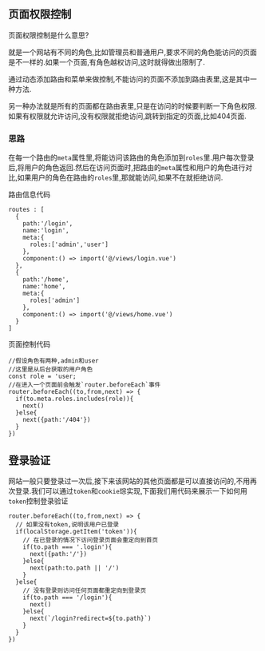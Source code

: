 ## **页面权限控制**

页面权限控制是什么意思?

就是一个网站有不同的角色,比如管理员和普通用户,要求不同的角色能访问的页面是不一样的.如果一个页面,有角色越权访问,这时就得做出限制了.

通过动态添加路由和菜单来做控制,不能访问的页面不添加到路由表里,这是其中一种方法.

另一种办法就是所有的页面都在路由表里,只是在访问的时候要判断一下角色权限.如果有权限就允许访问,没有权限就拒绝访问,跳转到指定的页面,比如404页面.

### **思路**

在每一个路由的`meta`属性里,将能访问该路由的角色添加到`roles`里.用户每次登录后,将用户的角色返回.然后在访问页面时,把路由的`meta`属性和用户的角色进行对比,如果用户的角色在路由的`roles`里,那就能访问,如果不在就拒绝访问.


路由信息代码

```
routes : [
  {
    path:'/login',
    name:'login',
    meta:{
      roles:['admin','user']
    },
    component:() => import('@/views/login.vue')
  },
  {
    path:'/home',
    name:'home',
    meta:{
      roles['admin']
    },
    component:() => import('@/views/home.vue')
  }
]
```

页面控制代码

```
//假设角色有两种,admin和user
//这里是从后台获取的用户角色
const role = 'user;
//在进入一个页面前会触发`router.beforeEach`事件
router.beforeEach((to,from,next) => {
  if(to.meta.roles.includes(role)){
    next()
  }else{
    next({path:'/404'})
  }
})
```

## **登录验证**

网站一般只要登录过一次后,接下来该网站的其他页面都是可以直接访问的,不用再次登录.我们可以通过`token`和`cookie`琮实现,下面我们用代码来展示一下如何用`token`控制登录验证

```
router.beforeEach((to,from,next) => {
  // 如果没有token,说明该用户已登录
  if(localStorage.getItem('token')){
    // 在已登录的情况下访问登录页面会重定向到首页
    if(to.path === '.login'){
      next({path:'/'})
    }else{
      next(path:to.path || '/')
    }
  }else{
    // 没有登录则访问任何页面都重定向到登录页
    if(to.path === '/login'){
      next()
    }else{
      next(`/login?redirect=${to.path}`)
    }
  }
})
```